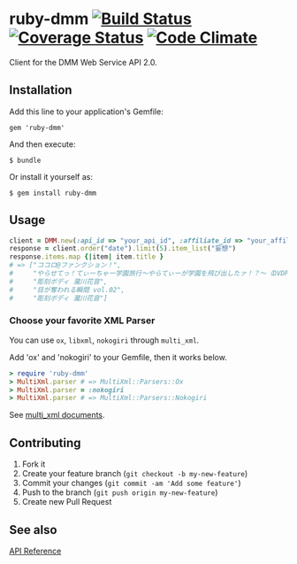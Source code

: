# ruby-dmm [![Build Status](https://travis-ci.org/meganemura/ruby-dmm.png?branch=master)](https://travis-ci.org/meganemura/ruby-dmm) [![Coverage Status](https://coveralls.io/repos/meganemura/ruby-dmm/badge.png?branch=master)](https://coveralls.io/r/meganemura/ruby-dmm?branch=master) [![Code Climate](https://codeclimate.com/github/meganemura/ruby-dmm.png)](https://codeclimate.com/github/meganemura/ruby-dmm)

Client for the DMM Web Service API 2.0.

## Installation

Add this line to your application's Gemfile:

    gem 'ruby-dmm'

And then execute:

    $ bundle

Or install it yourself as:

    $ gem install ruby-dmm

## Usage

```ruby
client = DMM.new(:api_id => "your_api_id", :affiliate_id => "your_affiliate_id", :result_only => true)
response = client.order("date").limit(5).item_list("妄想")
response.items.map {|item| item.title }
# => ["ココロ@ファンクション！",
#     "やらせてっ！てぃーちゃー学園旅行〜やらてぃーが学園を飛び出したァ！？〜（DVDPG）",
#     "彫刻ボディ 瀧川花音",
#     "目が奪われる瞬間 vol.02",
#     "彫刻ボディ 瀧川花音"]
```

### Choose your favorite XML Parser

You can use `ox`, `libxml`, `nokogiri` through `multi_xml`.

Add 'ox' and 'nokogiri' to your Gemfile, then it works below.

```ruby
> require 'ruby-dmm'
> MultiXml.parser # => MultiXml::Parsers::Ox
> MultiXml.parser = :nokogiri
> MultiXml.parser # => MultiXml::Parsers::Nokogiri
```

See [multi_xml documents](http://rdoc.info/gems/multi_xml).

## Contributing

1. Fork it
2. Create your feature branch (`git checkout -b my-new-feature`)
3. Commit your changes (`git commit -am 'Add some feature'`)
4. Push to the branch (`git push origin my-new-feature`)
5. Create new Pull Request

## See also

[API Reference](https://affiliate.dmm.com/api/)

